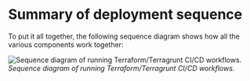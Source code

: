 # Summary of deployment sequence

To put it all together, the following sequence diagram shows how all the various components work together:

![Sequence diagram of running Terraform/Terragrunt CI/CD workflows.](/img/guides/build-it-yourself/pipelines/tftg-pipeline-sequence-diagram.png)
_Sequence diagram of running Terraform/Terragrunt CI/CD workflows._


<!-- ##DOCS-SOURCER-START
{"sourcePlugin":"Local File Copier","hash":"41527bb66fad8d12dd199825b1d6c08f"}
##DOCS-SOURCER-END -->
